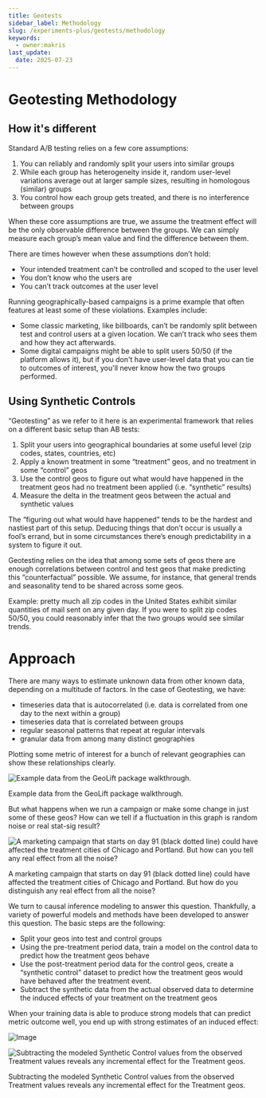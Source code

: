 ```yaml
---
title: Geotests
sidebar_label: Methodology
slug: /experiments-plus/geotests/methodology
keywords:
  - owner:makris
last_update:
  date: 2025-07-23
---
```


# Geotesting Methodology

## How it's different

Standard A/B testing relies on a few core assumptions:

1. You can reliably and randomly split your users into similar groups
2. While each group has heterogeneity inside it, random user-level variations average out at larger sample sizes, resulting in homologous (similar) groups
3. You control how each group gets treated, and there is no interference between groups

When these core assumptions are true, we assume the treatment effect will be the only observable difference between the groups. We can simply measure each group’s mean value and find the difference between them.

There are times however when these assumptions don’t hold:

- Your intended treatment can’t be controlled and scoped to the user level
- You don’t know who the users are
- You can’t track outcomes at the user level

Running geographically-based campaigns is a prime example that often features at least some of these violations. Examples include:

- Some classic marketing, like billboards, can’t be randomly split between test and control users at a given location. We can’t track who sees them and how they act afterwards.
- Some digital campaigns might be able to split users 50/50 (if the platform allows it), but if you don't have user-level data that you can tie to outcomes of interest, you'll never know how the two groups performed.

## Using Synthetic Controls

“Geotesting” as we refer to it here is an experimental framework that relies on a different basic setup than AB tests:

1. Split your users into geographical boundaries at some useful level (zip codes, states, countries, etc)
2. Apply a known treatment in some “treatment” geos, and no treatment in some “control” geos
3. Use the control geos to figure out what would have happened in the treatment geos had no treatment been applied (i.e. “synthetic” results)
4. Measure the delta in the treatment geos between the actual and synthetic values

The “figuring out what would have happened” tends to be the hardest and nastiest part of this setup. Deducing things that don’t occur is usually a fool’s errand, but in some circumstances there’s enough predictability in a system to figure it out.

Geotesting relies on the idea that among some sets of geos there are enough correlations between control and test geos that make predicting this “counterfactual” possible. We assume, for instance, that general trends and seasonality tend to be shared across some geos.

Example: pretty much all zip codes in the United States exhibit similar quantities of mail sent on any given day. If you were to split zip codes 50/50, you could reasonably infer that the two groups would see similar trends.

# Approach

There are many ways to estimate unknown data from other known data, depending on a multitude of factors. In the case of Geotesting, we have:

- timeseries data that is autocorrelated (i.e. data is correlated from one day to the next within a group)
- timeseries data that is correlated between groups
- regular seasonal patterns that repeat at regular intervals
- granular data from among many distinct geographies

Plotting some metric of interest for a bunch of relevant geographies can show these relationships clearly.

![Example data from the GeoLift package walkthrough. ](/img/geotests/GeosPreTest.png)

Example data from the GeoLift package walkthrough.

But what happens when we run a campaign or make some change in just some of these geos? How can we tell if a fluctuation in this graph is random noise or real stat-sig result?

![A marketing campaign that starts on day 91 (black dotted line) could have affected the treatment cities of Chicago and Portland. But how can you tell any real effect from all the noise?](/img/geotests/GeosTest.png)

A marketing campaign that starts on day 91 (black dotted line) could have affected the treatment cities of Chicago and Portland. But how do you distinguish any real effect from all the noise?

We turn to causal inference modeling to answer this question. Thankfully, a variety of powerful models and methods have been developed to answer this question. The basic steps are the following:

- Split your geos into test and control groups
- Using the pre-treatment period data, train a model on the control data to predict how the treatment geos behave
- Use the post-treatment period data for the control geos, create a “synthetic control” dataset to predict how the treatment geos would have behaved after the treatment event.
- Subtract the synthetic data from the actual observed data to determine the induced effects of your treatment on the treatment geos

When your training data is able to produce strong models that can predict metric outcome well, you end up with strong estimates of an induced effect:

![Image](/img/geotests/Period_Split.png)

![Subtracting the modeled Synthetic Control values from the observed Treatment values reveals any incremental effect for the Treatment geos.](/img/geotests/Incremental_Effects.png)

Subtracting the modeled Synthetic Control values from the observed Treatment values reveals any incremental effect for the Treatment geos.
